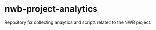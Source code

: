 # nwb-project-analytics
Repository for collecting analytics and scripts related to the NWB project. 
